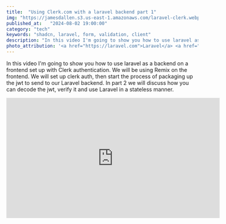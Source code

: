 ```yaml
---
title:  "Using Clerk.com with a laravel backend part 1"
img: "https://jamesdallen.s3.us-east-1.amazonaws.com/laravel-clerk.webp"
published_at:   "2024-08-02 19:00:00"
category: "tech"
keywords: "shadcn, laravel, form, validation, client"
description: "In this video I'm going to show you how to use laravel as a backend on a frontend set up with Clerk authentication. We will be using Remix on the frontend. We will set up clerk auth, then start the process of packaging up the jwt to send to our Laravel backend. In part 2 we will discuss how you can decode the jwt, verify it and use Laravel in a stateless manner."
photo_attribution: '<a href="https://laravel.com">Laravel</a> <a href="https://clerk.com/">Clerk.com</a>'
---
```

In this video I'm going to show you how to use laravel as a backend on a frontend set up with Clerk authentication. We will be using Remix on the frontend. We will set up clerk auth, then start the process of packaging up the jwt to send to our Laravel backend. In part 2 we will discuss how you can decode the jwt, verify it and use Laravel in a stateless manner.

<div class="video-container">
  <iframe width="560" height="315" src="https://www.youtube.com/embed/U9zWFTLcweE?si=-lhTLjJZv5vZEvNg" title="YouTube video player" frameborder="0" allow="accelerometer; autoplay; clipboard-write; encrypted-media; gyroscope; picture-in-picture; web-share" referrerpolicy="strict-origin-when-cross-origin" allowfullscreen></iframe>
</div>
